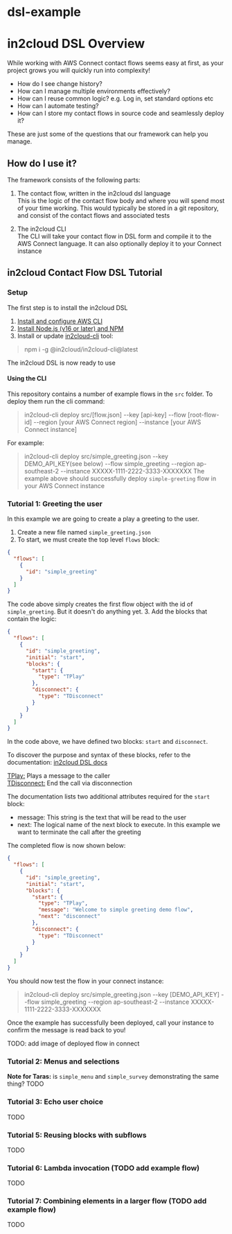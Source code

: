 # dsl-example

# in2cloud DSL Overview

While working with AWS Connect contact flows seems easy at first, as your project grows you will quickly run 
into complexity!
- How do I see change history?
- How can I manage multiple environments effectively?
- How can I reuse common logic? e.g. Log in, set standard options etc
- How can I automate testing?
- How can I store my contact flows in source code and seamlessly deploy it?

These are just some of the questions that our framework can help you manage.

## How do I use it?

The framework consists of the following parts:

1. The contact flow, written in the in2cloud dsl language  
 This is the logic of the contact flow body and where you will spend most of your time working. This would typically 
 be stored in a git repository, and consist of the contact flows and associated tests

2. The in2cloud CLI  
 The CLI will take your contact flow in DSL form and compile it to the AWS Connect language. It can also
 optionally deploy it to your Connect instance


## in2cloud Contact Flow DSL Tutorial

### Setup
The first step is to install the in2cloud DSL

1. [Install and configure AWS CLI](https://docs.aws.amazon.com/cli/latest/userguide/cli-chap-getting-started.html)
2. [Install Node.js (v16 or later) and NPM](https://docs.npmjs.com/downloading-and-installing-node-js-and-npm)
3. Install or update [in2cloud-cli](https://www.npmjs.com/package/@in2cloud/in2cloud-cli) tool: 
>npm i -g @in2cloud/in2cloud-cli@latest

The in2cloud DSL is now ready to use

#### Using the CLI
This repository contains a number of example flows in the `src` folder. To deploy them run the cli command:
>in2cloud-cli deploy src/[flow.json] --key [api-key] --flow [root-flow-id] --region [your AWS Connect region] --instance [your AWS Connect instance]

For example:
>in2cloud-cli deploy src/simple_greeting.json --key DEMO_API_KEY(see below) --flow simple_greeting --region ap-southeast-2 --instance XXXXX-1111-2222-3333-XXXXXXX
The example above should successfully deploy `simple-greeting` flow in your AWS Connect instance

### Tutorial 1: Greeting the user
In this example we are going to create a play a greeting to the user.  
1. Create a new file named `simple_greeting.json`
2. To start, we must create the top level `flows` block:
```json
{
  "flows": [
    {
      "id": "simple_greeting"
    }
  ]
}
```
The code above simply creates the first flow object with the id of `simple_greeting`. But it doesn't do anything yet.
3. Add the blocks that contain the logic:
```json
{
  "flows": [
    {
      "id": "simple_greeting",
      "initial": "start",
      "blocks": {
        "start": {
          "type": "TPlay"
        },
        "disconnect": {
          "type": "TDisconnect"
        }
      }
    }
  ]
}
```
In the code above, we have defined two blocks:  `start` and `disconnect`.

To discover the purpose and syntax of these blocks, refer to the documentation: [in2cloud DSL docs](https://github.com/in2cloud/dsl-doc/blob/master/documentation/README.md)

[TPlay:](https://github.com/in2cloud/dsl-doc/blob/master/documentation/tdslroot-definitions-tplay.md) Plays a message to the caller  
[TDisconnect:](https://github.com/in2cloud/dsl-doc/blob/master/documentation/tdslroot-definitions-tdisconnect.md) End the call via disconnection

The documentation lists two additional attributes required for the `start` block:

- message: This string is the text that will be read to the user
- next: The logical name of the next block to execute. In this example we want to terminate the call after the greeting

The completed flow is now shown below:

```json
{
  "flows": [
    {
      "id": "simple_greeting",
      "initial": "start",
      "blocks": {
        "start": {
          "type": "TPlay",
          "message": "Welcome to simple greeting demo flow",
          "next": "disconnect"
        },
        "disconnect": {
          "type": "TDisconnect"
        }
      }
    }
  ]
}
```

You should now test the flow in your connect instance:

>in2cloud-cli deploy src/simple_greeting.json --key [DEMO_API_KEY] --flow simple_greeting --region ap-southeast-2 --instance XXXXX-1111-2222-3333-XXXXXXX

Once the example has successfully been deployed, call your instance to confirm the message is read back to you!

TODO: add image of deployed flow in connect


### Tutorial 2: Menus and selections
**Note for Taras:** is `simple_menu` and `simple_survey` demonstrating the same thing?
TODO

### Tutorial 3: Echo user choice
TODO

### Tutorial 5: Reusing blocks with subflows
TODO

### Tutorial 6: Lambda invocation (TODO add example flow)
TODO

### Tutorial 7: Combining elements in a larger flow (TODO add example flow)
TODO


